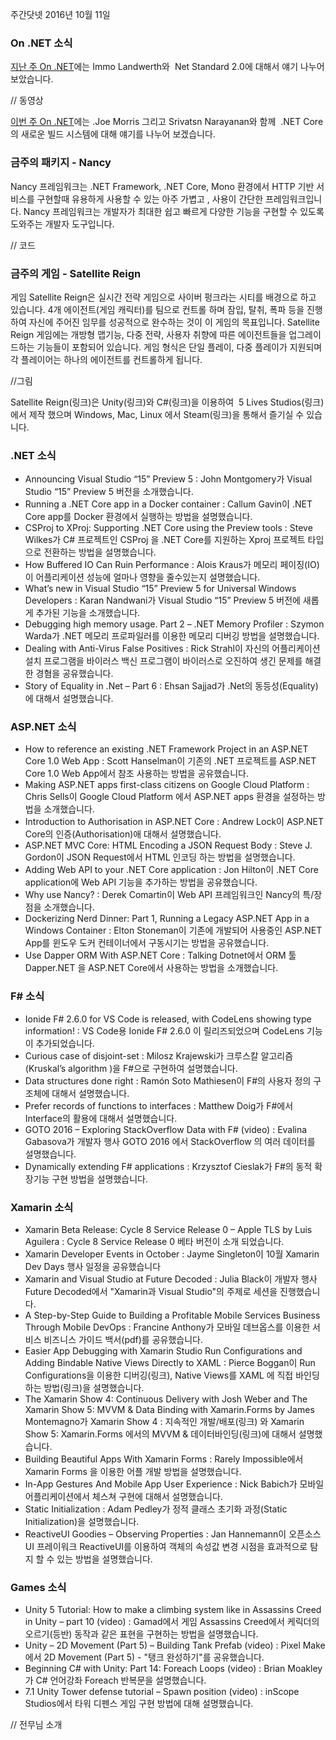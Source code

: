 주간닷넷 2016년 10월 11일

### On .NET 소식
[지난 주 On .NET]()에는  Immo Landwerth와  Net Standard 2.0에 대해서 얘기 나누어 보았습니다.

// 동영상

[이번 주 On .NET]()에는 .Joe Morris 그리고 Srivatsn Narayanan와 함께  .NET Core 의 새로운  빌드 시스템에 대해 얘기를 나누어 보겠습니다.

### 금주의 패키지  -  Nancy
Nancy 프레임워크는 .NET Framework, .NET Core, Mono 환경에서 HTTP 기반 서비스를 구현할때 유용하게 사용할 수 있는 아주 가볍고 , 사용이 간단한 프레임워크입니다.  Nancy 프레임워크는 개발자가 최대한 쉽고 빠르게 다양한 기능을 구현할 수 있도록 도와주는 개발자 도구입니다. 

// 코드

### 금주의 게임 - Satellite Reign
게임 Satellite Reign은 실시간 전략 게임으로 사이버 펑크라는 시티를 배경으로 하고 있습니다. 4개 에이전트(게임 캐릭터)를 팀으로 컨트롤 하며 잠입, 탈취, 폭파 등을 진행하여 자신에 주어진 임무를 성공적으로 완수하는 것이 이 게임의 목표입니다. Satellite Reign 게임에는 개방형 맵기능, 다중 전략, 사용자 취향에 따른 에이전트들을 업그레이드하는 기능들이 포함되어 있습니다. 게임 형식은 단일 플레이, 다중 플레이가 지원되며 각 플레이어는 하나의 에이전트를 컨트롤하게 됩니다.

//그림

Satellite Reign(링크)은  Unity(링크)와 C#(링크)을 이용하여   5 Lives Studios(링크)에서 제작 했으며 Windows, Mac, Linux 에서  Steam(링크)을 통해서 즐기실 수 있습니다.

### .NET 소식
* Announcing Visual Studio “15” Preview 5 : John Montgomery가 Visual Studio “15” Preview 5 버전을 소개했습니다. 
* Running a .NET Core app in a Docker container : Callum Gavin이  .NET Core app를 Docker 환경에서 실행하는 방법을 설명했습니다.
* CSProj to XProj: Supporting .NET Core using the Preview tools : Steve Wilkes가 C# 프로젝트인 CSProj 을 .NET Core를 지원하는  Xproj 프로젝트 타입으로 전환하는 방법을 설명했습니다.
* How Buffered IO Can Ruin Performance : Alois Kraus가 메모리 페이징(IO)이 어플리케이션 성능에 얼마나 영향을 줄수있는지 설명했습니다.
* What’s new in Visual Studio “15” Preview 5 for Universal Windows Developers : Karan Nandwani가 Visual Studio “15” Preview 5 버전에 새롭게 추가된 기능을 소개했습니다.
* Debugging high memory usage. Part 2 – .NET Memory Profiler : Szymon Warda가 .NET 메모리 프로파일러를 이용한 메모리 디버깅 방법을 설명했습니다.
* Dealing with Anti-Virus False Positives : Rick Strahl이 자신의 어플리케이션 설치 프로그램을 바이러스 백신 프로그램이 바이러스로 오진하여 생긴 문제를 해결한 경혐을 공유했습니다.
* Story of Equality in .Net – Part 6 : Ehsan Sajjad가 .Net의 동등성(Equality)에 대해서 설명했습니다.

### ASP.NET 소식
* How to reference an existing .NET Framework Project in an ASP.NET Core 1.0 Web App : Scott Hanselman이 기존의  .NET  프로젝트를 ASP.NET Core 1.0 Web App에서 참조 사용하는 방법을 공유했습니다.
* Making ASP.NET apps first-class citizens on Google Cloud Platform : Chris Sells이 Google Cloud Platform 에서 ASP.NET apps 환경을 설정하는 방법을 소개했습니다.
* Introduction to Authorisation in ASP.NET Core : Andrew Lock이 ASP.NET Core의 인증(Authorisation)애 대해서 설명했습니다.
* ASP.NET MVC Core: HTML Encoding a JSON Request Body : Steve J. Gordon이 JSON Request에서 HTML  인코딩 하는 방법을 설명했습니다.
* Adding Web API to your .NET Core application : Jon Hilton이 .NET Core application에 Web API 기능을 추가하는 방법을 공유했습니다.
* Why use Nancy? : Derek Comartin이 Web API 프레임워크인 Nancy의 특/장점을 소개했습니다.
* Dockerizing Nerd Dinner: Part 1, Running a Legacy ASP.NET App in a Windows Container : Elton Stoneman이 기존에 개발되어 사용중인  ASP.NET App를 윈도우 도커 컨테이너에서 구동시기는 방법을 공유했습니다.
* Use Dapper ORM With ASP.NET Core : Talking Dotnet에서 ORM 툴 Dapper.NET 을 ASP.NET Core에서 사용하는 방법을 소개했습니다.

### F# 소식
* Ionide F# 2.6.0 for VS Code is released, with CodeLens showing type information! : VS Code용 Ionide F# 2.6.0 이 릴리즈되었으며 CodeLens 기능이 추가되었습니다.
* Curious case of disjoint-set :  Milosz Krajewski가 크루스칼 알고리즘(Kruskal’s algorithm )을 F#으로 구현하여 설명했습니다.
* Data structures done right : Ramón Soto Mathiesen이 F#의 사용자 정의 구조체에 대해서 설명했습니다.
* Prefer records of functions to interfaces : Matthew Doig가 F#에서 Interface의 활용에 대해서 설명했습니다.
* GOTO 2016 – Exploring StackOverflow Data with F# (video) : Evalina Gabasova가 개발자 행사 GOTO 2016 에서 StackOverflow 의 여러  데이터를 설명했습니다.
* Dynamically extending F# applications : Krzysztof Cieslak가 F#의 동적 확장기능 구현 방법을 설명했습니다.

### Xamarin 소식
* Xamarin Beta Release: Cycle 8 Service Release 0 – Apple TLS by Luis Aguilera : Cycle 8 Service Release 0  베타 버전이 소개 되었습니다. 
* Xamarin Developer Events in October : Jayme Singleton이 10월 Xamarin Dev Days 행사 일정을 공유했습니다
* Xamarin and Visual Studio at Future Decoded : Julia Black이 개발자 행사 Future Decoded에서 "Xamarin과 Visual Studio"의 주제로 세션을 진행했습니다.
* A Step-by-Step Guide to Building a Profitable Mobile Services Business Through Mobile DevOps : Francine Anthony가 모바일 데브옵스를 이용한 서비스 비즈니스 가이드 백서(pdf)를 공유했습니다.
* Easier App Debugging with Xamarin Studio Run Configurations and Adding Bindable Native Views Directly to XAML : Pierce Boggan이 Run Configurations을 이용한 디버깅(링크), Native Views를 XAML 에 직접 바인딩하는 방법(링크)을 설명했습니다.
* The Xamarin Show 4: Continuous Delivery with Josh Weber and The Xamarin Show 5: MVVM & Data Binding with Xamarin.Forms by James Montemagno가 Xamarin Show 4 : 지속적인 개발/배포(링크) 와 Xamarin Show 5: Xamarin.Forms 에서의 MVVM & 데이터바인딩(링크)에 대해서 설명했습니다. 
* Building Beautiful Apps With Xamarin Forms : Rarely Impossible에서 Xamarin Forms 을 이용한 어플 개발 방법을 설명했습니다.
* In-App Gestures And Mobile App User Experience : Nick Babich가 모바일 어플리케이션에서 체스쳐 구현에 대해서 설명했습니다.
* Static Initialization : Adam Pedley가 정적 클래스 초기화  과정(Static Initialization)을 설명했습니다. 
* ReactiveUI Goodies – Observing Properties : Jan Hannemann이 오픈소스 UI 프레이워크 ReactiveUI를 이용하여 객체의 속성값 변경 시점을 효과적으로 탐지 할 수 있는 방법을 설명했습니다.

### Games 소식
* Unity 5 Tutorial: How to make a climbing system like in Assassins Creed in Unity – part 10 (video) : Gamad에서 게임 Assassins Creed에서 케릭더의 오르기(등반) 동작과 같은 표현을  구현하는 방법을 설명했습니다.
* Unity – 2D Movement (Part 5) – Building Tank Prefab (video) : Pixel Make에서 2D Movement (Part 5)  - "탱크 완성하기"를 공유했습니다.
* Beginning C# with Unity: Part 14: Foreach Loops (video) : Brian Moakley가 C# 언어강좌 Foreach  반복문을 설명했습니다.
* 7.1 Unity Tower defense tutorial – Spawn position (video) : inScope Studios에서 타워 디펜스 게임 구현 방법에 대해 설명했습니다.




// 전무님 소개
